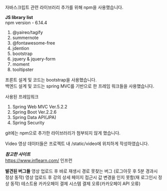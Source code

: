 자바스크립트 관련 라이브러리 추가를 위해 npm을 사용했습니다.<br>

**JS library list** <br>
npm version - 6.14.4 <br>
1. @yaireo/tagify<br>
2. summernote<br>
3. @fontawesome-free<br>
4. jdention<br>
5. bootstrap<br>
6. jquery & jquery-form<br>
7. moment<br>
8. tooltipster<br>


프론트 설계 및 코드는 bootstrap을 사용했습니다.<br>
백엔드 설계 및 코드는 spring MVC를 기반으로 한 프레임 워크들을 사용했습니다.<br>

사용된 프레임워크<br>
1. Spring Web MVC Ver.5.2.2
2. Spring Boot Ver.2.2.6
3. Spring Data API(JPA)
4. Spring Security

git에는 npm으로 추가한 라이브러리가 첨부되지 않게 했습니다.

Video 영상 데이터들은 프로젝트 내 /static/video에 위치하게 작성하였습니다.

**_참고한 사이트_**<br>
https://www.inflearn.com/ 인프런

**발견된 버그들**
영상 업로드 후 바로 재생시 경로 못찾는 버그 (로그아웃 후 5분 경과시 정상 동작)
영상 업로드 후 강의 상세 페이지 접근시 값 변경을 인지 못함(재 로그인시 정상 동작)
테스트용 카카오페이 결제 시스템 결제 오류(카카오페이 API 오류)